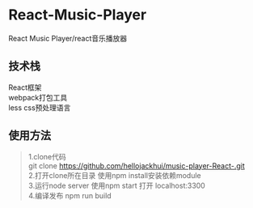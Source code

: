 # React-Music-Player
React Music Player/react音乐播放器

## 技术栈

React框架  <br>
webpack打包工具<br>
less css预处理语言

## 使用方法
>	1.clone代码 <br>
		git clone https://github.com/hellojackhui/music-player-React-.git <br>
	2.打开clone所在目录   使用npm install安装依赖module <br>
	3.运行node server   使用npm start  打开 localhost:3300 <br>
	4.编译发布  npm run build
